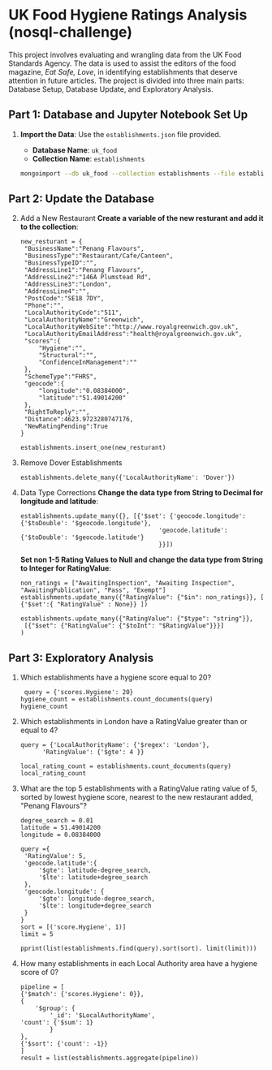 # UK Food Hygiene Ratings Analysis (nosql-challenge)

This project involves evaluating and wrangling data from the UK Food Standards Agency. The data is used to assist the editors of the food magazine, *Eat Safe, Love*, in identifying establishments that deserve attention in future articles. The project is divided into three main parts: Database Setup, Database Update, and Exploratory Analysis.

## Part 1: Database and Jupyter Notebook Set Up
1. **Import the Data**: Use the `establishments.json` file provided.
   - **Database Name**: `uk_food`
   - **Collection Name**: `establishments`

   ```sh
   mongoimport --db uk_food --collection establishments --file establishments.json --jsonArray
   ```

## Part 2: Update the Database
2. Add a New Restaurant
   **Create a variable of the new resturant and add it to the collection**:
   ```
   new_resturant = {
    "BusinessName":"Penang Flavours",
    "BusinessType":"Restaurant/Cafe/Canteen",
    "BusinessTypeID":"",
    "AddressLine1":"Penang Flavours",
    "AddressLine2":"146A Plumstead Rd",
    "AddressLine3":"London",
    "AddressLine4":"",
    "PostCode":"SE18 7DY",
    "Phone":"",
    "LocalAuthorityCode":"511",
    "LocalAuthorityName":"Greenwich",
    "LocalAuthorityWebSite":"http://www.royalgreenwich.gov.uk",
    "LocalAuthorityEmailAddress":"health@royalgreenwich.gov.uk",
    "scores":{
        "Hygiene":"",
        "Structural":"",
        "ConfidenceInManagement":""
    },
    "SchemeType":"FHRS",
    "geocode":{
        "longitude":"0.08384000",
        "latitude":"51.49014200"
    },
    "RightToReply":"",
    "Distance":4623.9723280747176,
    "NewRatingPending":True
   }
   
   establishments.insert_one(new_resturant)
   ```
3. Remove Dover Establishments
   ```
   establishments.delete_many({'LocalAuthorityName': 'Dover'})
   ```
4. Data Type Corrections
   **Change the data type from String to Decimal for longitude and latitude**:
   ```
   establishments.update_many({}, [{'$set': {'geocode.longitude': {'$toDouble': '$geocode.longitude'}, 
                                         'geocode.latitude': {'$toDouble': '$geocode.latitude'}
                                         }}])
   ```
   **Set non 1-5 Rating Values to Null and change the data type from String to Integer for RatingValue**:
   ```
   non_ratings = ["AwaitingInspection", "Awaiting Inspection", "AwaitingPublication", "Pass", "Exempt"]
   establishments.update_many({"RatingValue": {"$in": non_ratings}}, [ {'$set':{ "RatingValue" : None}} ])

   establishments.update_many({"RatingValue": {"$type": "string"}},
    [{"$set": {"RatingValue": {"$toInt": "$RatingValue"}}}]
   )
   ```
## Part 3: Exploratory Analysis
1. Which establishments have a hygiene score equal to 20?
   ```
    query = {'scores.Hygiene': 20}
   hygiene_count = establishments.count_documents(query)
   hygiene_count
   ```
2. Which establishments in London have a RatingValue greater than or equal to 4?
   ```
   query = {'LocalAuthorityName': {'$regex': 'London'},
         'RatingValue': {'$gte': 4 }}
   
   local_rating_count = establishments.count_documents(query)
   local_rating_count
   ```
3. What are the top 5 establishments with a RatingValue rating value of 5, sorted by lowest hygiene score, nearest to the new restaurant added, "Penang Flavours"?
   ```
   degree_search = 0.01
   latitude = 51.49014200
   longitude = 0.08384000

   query ={
    'RatingValue': 5,
    'geocode.latitude':{
        '$gte': latitude-degree_search,
        '$lte': latitude+degree_search
    },
    'geocode.longitude': {
        '$gte': longitude-degree_search,
        '$lte': longitude+degree_search
    }
   }
   sort = [('score.Hygiene', 1)]
   limit = 5

   pprint(list(establishments.find(query).sort(sort). limit(limit)))
   ```
4. How many establishments in each Local Authority area have a hygiene score of 0?
    ```
    pipeline = [
    {'$match': {'scores.Hygiene': 0}},
    {
        '$group': {
            '_id': '$LocalAuthorityName',
    'count': {'$sum': 1}
            }
    },
    {'$sort': {'count': -1}}
    ]
    result = list(establishments.aggregate(pipeline))
    ```
